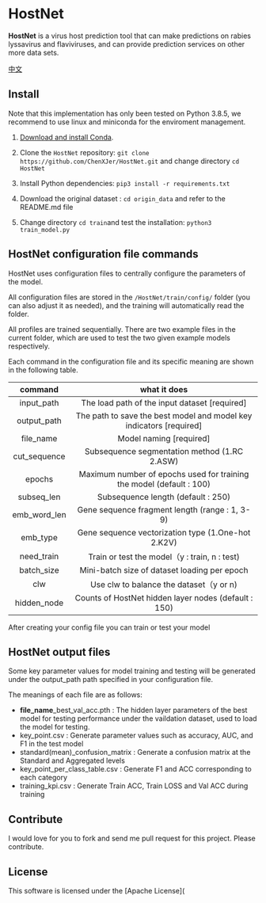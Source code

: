 # HostNet

**HostNet** is a virus host prediction tool that can make predictions on rabies lyssavirus and flaviviruses, and can provide prediction services on other more data sets.

[中文](https://github.com/ChenXJer/HostNet/tree/main/README_ZH)

## Install

Note that this implementation has only been tested on Python 3.8.5, we recommend to use linux and miniconda for the enviroment management.

1. [Download and install Conda](https://conda.io/projects/conda/en/latest/user-guide/install/index.html).

2. Clone the `HostNet` repository: `git clone https://github.com/ChenXJer/HostNet.git` and change directory `cd HostNet`

3. Install Python dependencies: `pip3 install -r requirements.txt`
4. Download the original dataset : `cd origin_data` and refer to the README.md file
5. Change directory `cd train`and test the installation: `python3 train_model.py`

HostNet configuration file commands
---

HostNet uses configuration files to centrally configure the parameters of the model.

 All configuration files are stored in the `/HostNet/train/config/` folder (you can also adjust it as needed), and the training will automatically read the folder. 

All profiles are trained sequentially. There are two example files in the current folder, which are used to test the two given example models respectively.



Each command in the configuration file and its specific meaning are shown in the following table.

|   command    |                         what it does                         |
| :----------: | :----------------------------------------------------------: |
|  input_path  |        The load path of the input dataset [required]         |
| output_path  | The path to save the best model and model key indicators [required] |
|  file_name   |                   Model naming [required]                    |
| cut_sequence |         Subsequence segmentation method (1.RC 2.ASW)         |
|    epochs    | Maximum number of epochs used for training the model (default : 100) |
|  subseq_len  |              Subsequence length (default : 250)              |
| emb_word_len |        Gene sequence fragment length (range : 1, 3-9)        |
|   emb_type   |      Gene sequence vectorization type (1.One-hot 2.K2V)      |
|  need_train  |        Train or test the model（y : train, n : test)         |
|  batch_size  |         Mini-batch size of dataset loading per epoch         |
|     clw      |           Use clw to balance the dataset（y or n)            |
| hidden_node  |     Counts of HostNet hidden layer nodes (default : 150)     |



After creating your config file you can train or test your model

HostNet output files
---

Some key parameter values for model training and testing will be generated under the output_path path specified in your configuration file. 

The meanings of each file are as follows:

- **file_name**_best_val_acc.pth : The hidden layer parameters of the best model for testing performance under the vaildation dataset, used to load the model for testing.
- key_point.csv : Generate parameter values such as accuracy, AUC, and F1 in the test model
- standard(mean)_confusion_matrix : Generate a confusion matrix at the Standard and Aggregated levels
- key_point_per_class_table.csv : Generate F1 and ACC corresponding to each category
- training_kpi.csv : Generate Train ACC, Train LOSS and Val ACC during training

Contribute
---

I would love for you to fork and send me pull request for this project.
Please contribute.

License
---

This software is licensed under the [Apache License](
